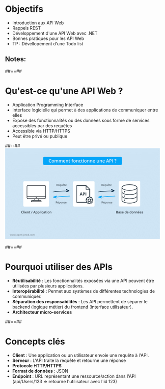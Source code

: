 
# Objectifs

- Introduction aux API Web
- Rappels REST
- Développement d'une API Web avec .NET
- Bonnes pratiques pour les API Web
- TP : Dévellopement d'une Todo list

Notes:
- 

##==##
<!-- .slide: class="two-column" data-background="#2c3c4e"-->


# Qu'est-ce qu'une API Web ?

- Application Programming Interface
- Interface logicielle qui permet à des applications de communiquer entre elles
- Expose des fonctionnalités ou des données sous forme de services accessibles par des requêtes
- Accessible via HTTP/HTTPS
- Peut être privé ou publique 
<!-- .element: class="list-fragment" -->

##--##
![Timeline usage](../../assets/images/api.png)

##==##

# Pourquoi utiliser des APIs
- **Réutilisabilité** : Les fonctionnalités exposées via une API peuvent être utilisées par plusieurs applications.
- **Interopérabilité** : Permet aux systèmes de différentes technologies de communiquer.
- **Séparation des responsabilités** : Les API permettent de séparer le backend (logique métier) du frontend (interface utilisateur).
- **Architecteur micro-services**
<!-- .element: class="list-fragment" -->


##==##

# Concepts clés

- **Client** : Une application ou un utilisateur envoie une requête à l'API.
- **Serveur** : L'API traite la requête et retourne une réponse 
- **Protocole HTTP/HTTPS** 
- **Format de données** : JSON
- **Endpoint** : URL représentant une ressource/action dans l'API (api/Users/123 => retourne l'utilisateur avec l'id 123)
<!-- .element: class="list-fragment" -->
